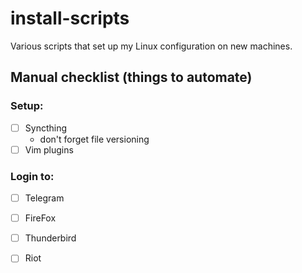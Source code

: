 # install-scripts
Various scripts that set up my Linux configuration on new machines.

## Manual checklist (things to automate)

### Setup:
- [ ] Syncthing
	- don't forget file versioning
- [ ] Vim plugins

### Login to:
- [ ] Telegram
- [ ] FireFox
- [ ] Thunderbird
- [ ] Riot


